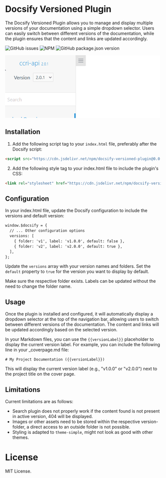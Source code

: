 # Docsify Versioned Plugin

The Docsify Versioned Plugin allows you to manage and display multiple versions of your documentation using a simple dropdown selector. Users can easily switch between different versions of the documentation, while the plugin ensures that the content and links are updated accordingly.

![GitHub issues](https://img.shields.io/github/issues/UliGall/docsify-versioned-plugin) ![NPM](https://img.shields.io/npm/l/docsify-versioned-plugin) ![GitHub package.json version](https://img.shields.io/github/package-json/v/uligall/docsify-versioned-plugin)

![](img/dropdown.gif)

## Installation

1. Add the following script tag to your `index.html` file, preferably after the Docsify script:

```html
<script src="https://cdn.jsdelivr.net/npm/docsify-versioned-plugin@0.0.1/index.js"></script>
```

2. Add the following style tag to your index.html file to include the plugin's CSS:

```html
<link rel="stylesheet" href="https://cdn.jsdelivr.net/npm/docsify-versioned-plugin@0.0.1/styles.css">
```

## Configuration

In your index.html file, update the Docsify configuration to include the versions and default version:

```html
window.$docsify = {
  // ... Other configuration options
  versions: [
    { folder: 'v1', label: 'v1.0.0', default: false },
    { folder: 'v2', label: 'v2.0.0', default: true },
  ],
};
```
Update the `versions` array with your version names and folders. Set the `default` property to `true` for the version you want to display by default.

Make sure the respective folder exists. Labels can be updated without the need to change the folder name.

## Usage

Once the plugin is installed and configured, it will automatically display a dropdown selector at the top of the navigation bar, allowing users to switch between different versions of the documentation. The content and links will be updated accordingly based on the selected version.

In your Markdown files, you can use the `{{versionLabel}}` placeholder to display the current version label. For example, you can include the following line in your _coverpage.md file:

```
# My Project Documentation ({{versionLabel}})
```
This will display the current version label (e.g., "v1.0.0" or "v2.0.0") next to the project title on the cover page.

## Limitations
Current limitations are as follows:
- Search plugin does not properly work if the content found is not present in active version, 404 will be displayed.
- Images or other assets need to be stored within the respective version-folder, a direct access to an outside folder is not possible.
- Styling is adapted to `theme-simple`, might not look as good with other themes.

# License
MIT License.

